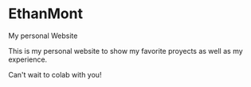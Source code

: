 # EthanMont
My personal Website

This is my personal website to show my favorite proyects as well as my experience.

Can't wait to colab with you!
